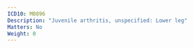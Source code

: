 ```yaml
---
ICD10: M0896
Description: "Juvenile arthritis, unspecified: Lower leg"
Matters: No
Weight: 0
---
```


